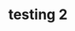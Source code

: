 ---
title: "testing 2"

extra:
  lead: "___LANDING_DESCRIPTION___"
  url: "/docs/___LANDING_PAGE___"
  url_button: "___LANDING_BUTTON___"
---